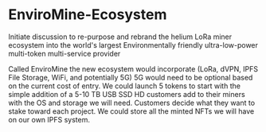 # EnviroMine-Ecosystem
Initiate discussion to re-purpose and rebrand the helium LoRa miner ecosystem into the world's largest Environmentally friendly ultra-low-power multi-token multi-service provider

 Called EnviroMine the new ecosystem would incorporate (LoRa, dVPN, IPFS File Storage, WiFi, and potentially 5G) 5G would need to be optional based on the current cost of entry. We could launch 5 tokens to start with the simple addition of a 5-10 TB USB SSD HD customers add to their miners with the OS and storage we will need. Customers decide what they want to stake toward each project. We could store all the minted NFTs we will have on our own IPFS system. 
